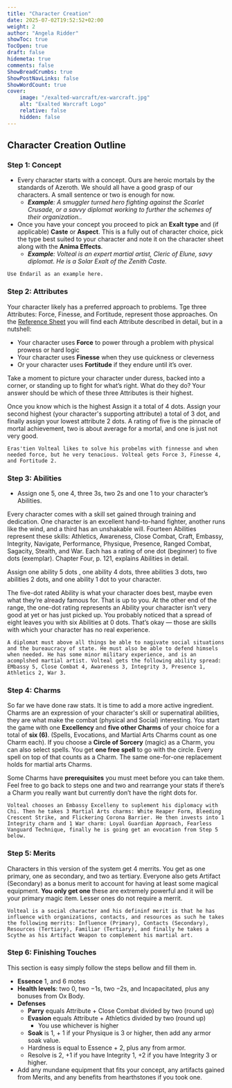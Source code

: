 ```yaml
---
title: "Character Creation"
date: 2025-07-02T19:52:52+02:00
weight: 2
author: "Angela Ridder"
showToc: true
TocOpen: true
draft: false
hidemeta: true
comments: false
ShowBreadCrumbs: true
ShowPostNavLinks: false
ShowWordCount: true
cover:
    image: "/exalted-warcraft/ex-warcraft.jpg"
    alt: "Exalted Warcraft Logo"
    relative: false
    hidden: false
---
```

## Character Creation Outline
### Step 1: Concept
- Every character starts with a concept. Ours are heroic mortals by the standards of Azeroth. We should all have a good grasp of our characters. A small sentence or two is enough for now.
  - ***Example**: A smuggler turned hero fighting against the Scarlet Crusade, or a savvy diplomat working to further the schemes of their organization.*.
- Once you have your concept you proceed to pick an **Exalt type** and (if applicable) **Caste** or **Aspect**. This is a fully out of character choice, pick the type best suited to your character and note it on the character sheet along with the **Anima Effects**.
  - ***Example**: Volteal is an expert martial artist, Cleric of Elune, savy diplomat. He is a Solar Exalt of the Zenith Caste.*

`Use Endaril as an example here.`

### Step 2: Attributes
Your character likely has a preferred approach to problems. Tge three Attributes: Force, Finesse, and Fortitude, represent those approaches. On the [Reference Sheet](/LINK/) you will find each Attribute described in detail, but in a nutshell: 
- Your character uses **Force** to power through a problem with physical prowess or hard logic
- Your character uses **Finesse** when they use quickness or cleverness
- Or your character uses **Fortitude** if they endure until it’s over.

Take a moment to picture your character under duress, backed into a corner, or standing up to fight for what’s right. What do they do? Your answer should be which of these three Attributes is their highest.

Once you know which is the highest Assign  it a total of 4 dots. Assign your second highest (your character's supporting attribute) a total of 3 dot, and finally assign your lowest attribute 2 dots. A rating of five is the pinnacle of mortal achievement, two is about average for a mortal, and one is just not very good.

`Eras'tien Volteal likes to solve his probelms with finnesse and when needed force, but he very tenacious. Volteal gets Force 3, Finesse 4, and Fortitude 2.`

### Step 3: Abilities
- Assign one 5, one 4, three 3s, two 2s and one 1 to your character’s Abilities.

Every character comes with a skill set gained through training and dedication. One character is an excellent hand-to-hand fighter, another runs like the wind, and a third has an unshakable will. Fourteen Abilities represent these skills: Athletics, Awareness, Close Combat, Craft, Embassy, Integrity, Navigate, Performance, Physique, Presence, Ranged Combat, Sagacity, Stealth, and War. Each has a rating of one dot (beginner) to five dots (exemplar). Chapter Four, p. 121, explains Abilities in detail.

Assign one ability 5 dots , one ability 4 dots, three abilities 3 dots, two abilities 2 dots, and one ability 1 dot to your character.

The five-dot rated Ability is what your character does best, maybe even what they’re already famous for. That is up to you. At the other end of the range, the one-dot rating represents an Ability your character isn’t very good at yet or has just picked up. You probably noticed that a spread of eight leaves you with six Abilities at 0 dots. That’s okay — those are skills with which your character has no real experience.

`A diplomat must above all things be able to nagivate social situations and the bureaucracy of state. He must also be able to defend himsels when needed. He has some minor military experience, and is an acomplshed martial artist. Volteal gets the following ability spread: EMbassy 5, Close Combat 4, Awareness 3, Integrity 3, Presence 1, Athletics 2, War 3. `

### Step 4: Charms
So far we have done raw stats. It is time to add a more active ingredient. Charms are an expression of your character's skill or supernatiral abilities, they are what make the combat (physical and Social) interesting. You start the game with one **Excellency** and **five other Charms** of your choice for a total of **six (6)**. (Spells, Evocations, and Martial Arts Charms count as one Charm each). If you choose a **Circle of Sorcery** (magic) as a Charm, you can also select spells. You get **one free spell** to go with the circle. Every spell on top of that counts as a Charm. The same one-for-one replacement holds for martial arts Charms.

Some Charms have **prerequisites** you must meet before you can take them. Feel free to go back to steps one and two and rearrange your stats if there’s a Charm you really want but currently don’t have the right dots for.

`Volteal chooses an Embassy Excelleny to suplement his diplomacy with Chi. Then he takes 3 Martial Arts charms: White Reaper Form, Bleeding Crescent Strike, and Flickering Corona Barrier. He then invests into 1 Integrity charm and 1 War charm: Loyal Guardian Approach, Fearless Vanguard Technique, finally he is going get an evocation from Step 5 below.`

### Step 5: Merits
Characters in this version of the system get 4 merrits. You get as one primary,  one as secondary, and two as tertiary. Everyone also gets Artifact (Secondary) as a bonus merit to account for having at least some magical equipment. **You only get one** these are extremely powerful and it will be your primary magic item. Lesser ones do not require a merrit. 

`Volteal is a social character and his defininf merit is that he has influence with organizations, contacts, and resources as such he takes the following merrits: Influence (Primary), Contacts (Secondary), Resources (Tertiary), Familiar (Tertiary), and finally he takes a Scythe as his Artifact Weapon to complement his martial art.`

### Step 6: Finishing Touches
This section is easy simply follow the steps bellow and fill them in.
- **Essence** 1, and 6 motes
- **Health levels**: two 0, two −1s, two −2s, and Incapacitated, plus any bonuses from Ox Body.
- **Defenses**
  - **Parry** equals Attribute + Close Combat divided by two (round up)
  - **Evasion** equals Attribute + Athletics divided by two (round up)
	- You use whichever is higher
  - **Soak** is 1, + 1 if your Physique is 3 or higher, then add any armor soak value.
  - Hardness is equal to Essence + 2, plus any from armor.
  - Resolve is 2, +1 if you have Integrity 1, +2 if you have Integrity 3 or higher.
- Add any mundane equipment that fits your concept, any artifacts gained from Merits, and any benefits from hearthstones if you took one.